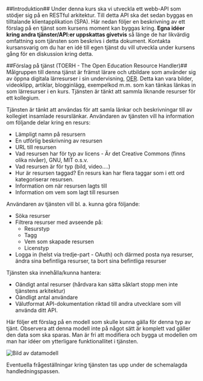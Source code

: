 ##Introduktion##
Under denna kurs ska vi utveckla ett webb-API som stödjer sig på en RESTful arkitektur. Till detta API ska det sedan byggas en tilltalande klientapplikation (SPA). Här nedan följer en beskrivning av ett förslag på en tjänst som kursens moment kan byggas kring. **Egna idéer kring andra tjänster/API:er uppskattas givetvis** så länge de har likvärdig omfattning som tjänsten som beskrivs i detta dokument. Kontakta kursansvarig om du har en idé till egen tjänst du vill utveckla under kursens gång för en diskussion kring detta.

##Förslag på tjänst (TOERH - The Open Education Resource Handler)##
Målgruppen till denna tjänst är främst lärare och utbildare som använder sig av öppna digitala lärresurser i sin undervisning, [OER](http://en.wikipedia.org/wiki/Open_educational_resources). Detta kan vara bilder, videoklipp, artiklar, blogginlägg, exempelkod m.m. som kan tänkas länkas in som lärresurser i en kurs. Tjänsten är tänkt att sammla liknande resurser för ett kollegium.

Tjänsten är tänkt att användas för att samla länkar och beskrivningar till av kollegiet insamlade resurslänkar. Användaren av tjänsten vill ha information om följande delar kring en resurs:

* Lämpligt namn på resursern
* En utförlig beskrivning av resursen
* URL till resursen
* Vad resursen har för typ av licens - Är det Creative Commons (finns olika nivåer), GNU, MIT o.s.v.
* Vad resursen är för typ (bild, video....)
* Hur är resursen taggad? En resurs kan har flera taggar som i ett ord kategoriserar resursen.
* Information om när resursen lagts till
* Information om vem som lagt till resursen


Användaren av tjänsten vill bl. a. kunna göra följande:

* Söka resurser
* Filtrera resurser med avseende på:
	* Resurstyp
	* Tagg
	* Vem som skapade resursen
	* Licenstyp
* Logga in (helst via tredje-part - OAuth) och därmed posta nya resurser, ändra sina befintliga resurser, ta bort sina befintliga resurser


Tjänsten ska innehålla/kunna hantera:

* Oändigt antal resurser (hårdvara kan sätta såklart stopp men inte tjänstens arkitektur) 
* Oändligt antal användare
* Välutformat API-dokumentation riktad till andra utvecklare som vill använda ditt API.


Här följer ett förslag på en modell som skulle kunna gälla för denna typ av tjänt. Observera att denna modell inte på något sätt är komplett vad gäller den data som ska sparas. Man är fri att modifiera och bygga ut modellen om man har idéer om ytterligare funktionallitet i tjänsten.

![Bild av datamodell](http://www.gliffy.com/go/publish/image/5258567/L.png)

Eventuella frågeställningar kring tjänsten tas upp under de schemalagda handledningspassen.


